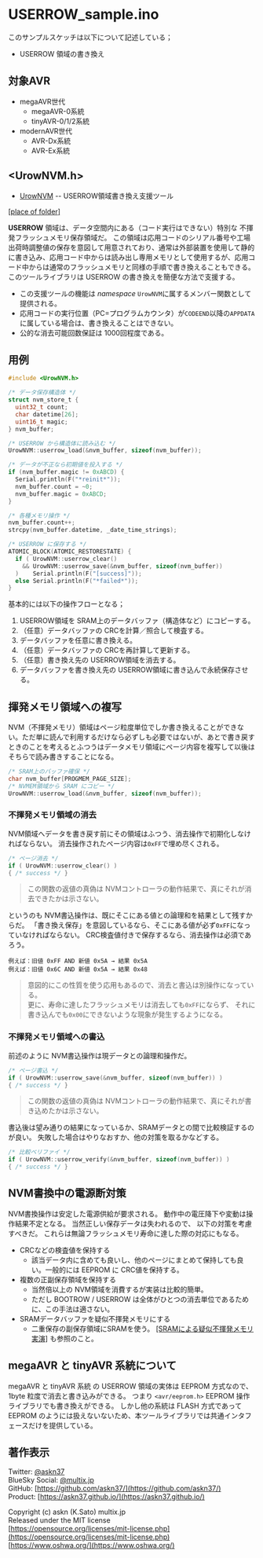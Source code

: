 # USERROW_sample.ino

このサンプルスケッチは以下について記述している；

- USERROW 領域の書き換え

## 対象AVR

- megaAVR世代
  - megaAVR-0系統
  - tinyAVR-0/1/2系統
- modernAVR世代
  - AVR-Dx系統
  - AVR-Ex系統

## \<UrowNVM.h\>

- [UrowNVM](https://github.com/askn37/askn37.github.io/wiki/UrowNVM) -- USERROW領域書き換え支援ツール

[[place of folder]](https://github.com/askn37/MacroMicroAPI_lib/tree/main/src)

__USERROW__ 領域は、データ空間内にある（コード実行はできない）特別な 不揮発フラッシュメモリ保存領域だ。
この領域は応用コードのシリアル番号や工場出荷時調整値の保存を意図して用意されており、通常は外部装置を使用して静的に書き込み、応用コード中からは読み出し専用メモリとして使用するが、応用コード中からは通常のフラッシュメモリと同様の手順で書き換えることもできる。
このツールライブラリは USERROW の書き換えを簡便な方法で支援する。

- この支援ツールの機能は *namespace* `UrowNVM`に属するメンバー関数として提供される。
- 応用コードの実行位置（PC=プログラムカウンタ）が`CODEEND`以降の`APPDATA`に属している場合は、書き換えることはできない。
- 公的な消去可能回数保証は 1000回程度である。

## 用例

```c
#include <UrowNVM.h>

/* データ保存構造体 */
struct nvm_store_t {
  uint32_t count;
  char datetime[26];
  uint16_t magic;
} nvm_buffer;

/* USERROW から構造体に読み込む */
UrowNVM::userrow_load(&nvm_buffer, sizeof(nvm_buffer));

/* データが不正なら初期値を投入する */
if (nvm_buffer.magic != 0xABCD) {
  Serial.println(F("*reinit*"));
  nvm_buffer.count = ~0;
  nvm_buffer.magic = 0xABCD;
}

/* 各種メモリ操作 */
nvm_buffer.count++;
strcpy(nvm_buffer.datetime, _date_time_strings);

/* USERROW に保存する */
ATOMIC_BLOCK(ATOMIC_RESTORESTATE) {
  if ( UrowNVM::userrow_clear()
    && UrowNVM::userrow_save(&nvm_buffer, sizeof(nvm_buffer))
  )    Serial.println(F("[success]"));
  else Serial.println(F("*failed*"));
}
```

基本的には以下の操作フローとなる；

1. USERROW領域を SRAM上のデータバッファ（構造体など）にコピーする。
1. （任意）データバッファの CRCを計算／照合して検査する。
1. データバッファを任意に書き換える。
1. （任意）データバッファの CRCを再計算して更新する。
1. （任意）書き換え先の USERROW領域を消去する。
1. データバッファを書き換え先の USERROW領域に書き込んで永続保存させる。

## 揮発メモリ領域への複写

NVM（不揮発メモリ）領域はページ粒度単位でしか書き換えることができない。ただ単に読んで利用するだけなら必ずしも必要ではないが、あとで書き戻すときのことを考えるとふつうはデータメモリ領域にページ内容を複写して以後はそちらで読み書きすることになる。

```c
/* SRAM上のバッファ確保 */
char nvm_buffer[PROGMEM_PAGE_SIZE];
/* NVMEM領域から SRAM にコピー */
UrowNVM::userrow_load(&nvm_buffer, sizeof(nvm_buffer));
```

### 不揮発メモリ領域の消去

NVM領域へデータを書き戻す前にその領域はふつう、消去操作で初期化しなければならない。
消去操作されたページ内容は`0xFF`で埋め尽くされる。

```c
/* ページ消去 */
if ( UrowNVM::userrow_clear() )
{ /* success */ }
```

> この関数の返値の真偽は NVMコントローラの動作結果で、真にそれが消去できたかは示さない。

というのも NVM書込操作は、既にそこにある値との論理和を結果として残すからだ。
「書き換え保存」を意図しているなら、そこにある値が必ず`0xFF`になっていなければならない。
CRC検査値付きで保存するなら、消去操作は必須であろう。

```plain
例えば：旧値 0xFF AND 新値 0x5A → 結果 0x5A
例えば：旧値 0x6C AND 新値 0x5A → 結果 0x48
```

> 意図的にこの性質を使う応用もあるので、消去と書込は別操作になっている。\
> 更に、寿命に達したフラッシュメモリは消去しても`0xFF`にならず、
それに書き込んでも`0x00`にできないような現象が発生するようになる。

### 不揮発メモリ領域への書込

前述のように NVM書込操作は現データとの論理和操作だ。

```c
/* ページ書込 */
if ( UrowNVM::userrow_save(&nvm_buffer, sizeof(nvm_buffer)) )
{ /* success */ }
```

> この関数の返値の真偽は NVMコントローラの動作結果で、真にそれが書き込めたかは示さない。

書込後は望み通りの結果になっているか、SRAMデータとの間で比較検証するのが良い。
失敗した場合はやりなおすか、他の対策を取るかなどする。

```c
/* 比較ベリファイ */
if ( UrowNVM::userrow_verify(&nvm_buffer, sizeof(nvm_buffer)) )
{ /* success */ }
```

## NVM書換中の電源断対策

NVM書換操作は安定した電源供給が要求される。
動作中の電圧降下や変動は操作結果不定となる。
当然正しい保存データは失われるので、
以下の対策を考慮すべきだ。
これらは無論フラッシュメモリ寿命に達した際の対応にもなる。

- CRCなどの検査値を保持する
  - 該当データ内に含めても良いし、他のページにまとめて保持しても良い。一般的には EEPROM に CRC値を保持する。
- 複数の正副保存領域を保持する
  - 当然倍以上の NVM領域を消費するが実装は比較的簡単。
  - ただし BOOTROW / USERROW は全体がひとつの消去単位であるために、この手法は適さない。
- SRAMデータバッファを疑似不揮発メモリにする
  - 二重保存の副保存領域にSRAMを使う。
[[SRAMによる疑似不揮発メモリ実演]](https://github.com/askn37/MacroMicroAPI_lib/tree/main/examples/EEPROM%20and%20NVM/SRAM_persistent)
も参照のこと。

## megaAVR と tinyAVR 系統について

megaAVR と tinyAVR 系統 の USERROW 領域の実体は EEPROM 方式なので、1byte 粒度で消去と書き込みができる。
つまり `<avr/eeprom.h>` EEPROM 操作ライブラリでも書き換えができる。
しかし他の系統は FLASH 方式であって EEPROM のようには扱えないないため、本ツールライブラリでは共通インタフェースだけを提供している。

## 著作表示

Twitter: [@askn37](https://twitter.com/askn37) \
BlueSky Social: [@multix.jp](https://bsky.app/profile/multix.jp) \
GitHub: [https://github.com/askn37/](https://github.com/askn37/) \
Product: [https://askn37.github.io/](https://askn37.github.io/)

Copyright (c) askn (K.Sato) multix.jp \
Released under the MIT license \
[https://opensource.org/licenses/mit-license.php](https://opensource.org/licenses/mit-license.php) \
[https://www.oshwa.org/](https://www.oshwa.org/)

